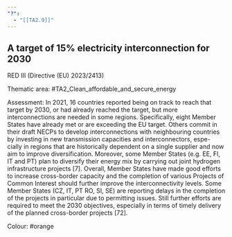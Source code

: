 ```yaml
---
"?":
  - "[[TA2.9]]"
---
```

## A target of 15% electricity interconnection for 2030
RED III (Directive (EU) 2023/2413)

Thematic area: #TA2_Clean_affordable_and_secure_energy

Assessment: In 2021, 16 countries reported being on track to reach that target by 2030, or had already reached the target, but more interconnections are needed in some regions. Specifically, eight Member States have already met or are exceeding the EU target. Others commit in their draft NECPs to develop interconnections with neighbouring countries by investing in new transmission capacities and interconnectors, espe- cially in regions that are historically dependent on a single supplier and now aim to improve diversification. Moreover, some Member States (e.g. EE, FI, IT and PT) plan to diversify their energy mix by carrying out joint hydrogen infrastructure projects [7]. Overall, Member States have made good efforts to increase cross-border capacity and the completion of various Projects of Common Interest should further improve the interconnectivity levels. Some Member States (CZ, IT, PT RO, SI, SE) are reporting delays in the completion of the projects in particular due to permitting issues. Still further efforts are required to meet the 2030 objectives, especially in terms of timely delivery of the planned cross-border projects [72].

Colour: #orange